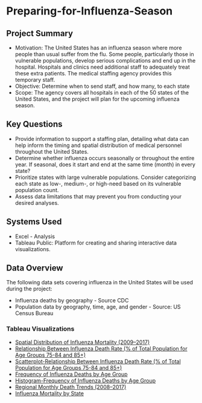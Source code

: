 # Preparing-for-Influenza-Season
## Project Summary
- Motivation: The United States has an influenza season where more people than usual
suffer from the flu. Some people, particularly those in vulnerable populations, develop serious
complications and end up in the hospital. Hospitals and clinics need additional staff to
adequately treat these extra patients. The medical staffing agency provides this temporary
staff.
- Objective: Determine when to send staff, and how many, to each state
- Scope: The agency covers all hospitals in each of the 50 states of the United States, and
the project will plan for the upcoming influenza season.
## Key Questions
- Provide information to support a staffing plan, detailing what data can help inform the timing
and spatial distribution of medical personnel throughout the United States.
- Determine whether influenza occurs seasonally or throughout the entire year. If seasonal,
does it start and end at the same time (month) in every state?
- Prioritize states with large vulnerable populations. Consider categorizing each state as low-,
medium-, or high-need based on its vulnerable population count.
- Assess data limitations that may prevent you from conducting your desired analyses.
## Systems Used
- Excel - Analysis
- Tableau Public: Platform for creating and sharing interactive data visualizations.
## Data Overview
The following data sets covering influenza in the United States will be used during the project:
- Influenza deaths by geography - Source CDC
- Population data by geography, time, age, and gender - Source: US Census Bureau
### Tableau Visualizations
- [Spatial Distribution of Influenza Mortality (2009–2017)](https://public.tableau.com/app/profile/zbigniew.wierci.ski/viz/2_7SpatialAnalysis_17337754420810/2_7SpatialAnalysis-1)
- [Relationship Between Influenza Death Rate (% of Total Population for Age Groups 75-84 and 85+)](https://public.tableau.com/app/profile/zbigniew.wierci.ski/viz/Exercise2_6-BubleChart/Exercise2_6-BubleChart)
- [Scatterplot-Relationship Between Influenza Death Rate (% of Total Population for Age Groups 75-84 and 85+)](https://public.tableau.com/app/profile/zbigniew.wierci.ski/viz/Exercise2_6-Scatterplot_17333967730520/Exercise2_6-Scatterplot)
- [Frequency of Influenza Deaths by Age Group](https://public.tableau.com/app/profile/zbigniew.wierci.ski/viz/Exorcise2_5-BoxandWhiskerplot/Exorcise2_5-BoxandWhiskerplot)
- [Histogram-Frequency of Influenza Deaths by Age Group](https://public.tableau.com/app/profile/zbigniew.wierci.ski/viz/Exorcise2_5-Histogram/Exorcise2_5-Histogram)
- [Regional Monthly Death Trends (2008–2017)](https://public.tableau.com/app/profile/zbigniew.wierci.ski/viz/Exercise2_4-LINECHARTSTYLEGUIDECHECKLISTUPDATED/LineChartUpdated)
- [Influenza Mortality by State](https://public.tableau.com/app/profile/zbigniew.wierci.ski/viz/Exercise2_3-Treemap_17331646809650/TreemapChart)
